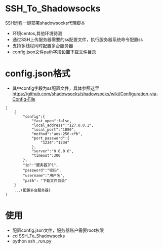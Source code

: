 # SSH_To_Shadowsocks
SSH远程一键部署shadowsocks代理脚本

* 环境centos,其他环境待测
* 通过SSH上传服务器需要的ss配置文件，执行服务器系统命令配置ss
* 支持多线程同时配置多台服务器
* config.json文件path字段设置下载文件目录

# config.json格式
* 其中config字段为ss配置文件，具体参照这里
https://github.com/shadowsocks/shadowsocks/wiki/Configuration-via-Config-File
```buildoutcfg
[
    {
        "config":{
            "fast_open":false,
            "local_address":"127.0.0.1",
            "local_port":"1080",
            "method":"aes-256-cfb",
            "port_password":{
                "1234":"1234"
            },
            "server":"0.0.0.0",
            "timeout":300
        },
        "ip":"服务器IP1",
        "password":"密码",
        "username":"用户名",
        "path": "下载文件目录"
    }
    ...(配置多台服务器)
]

```
# 使用
* 配置config.json文件，服务器账户需要root权限
* cd SSH_To_Shadowsocks
* python ssh    _run.py
  